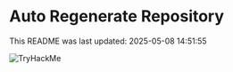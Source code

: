 # Auto Regenerate Repository

This README was last updated: 2025-05-08 14:51:55

 ![TryHackMe](https://tryhackme.com/badge/533634)